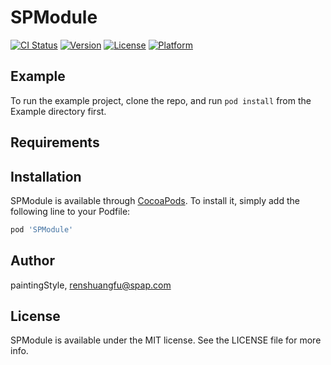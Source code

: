 # SPModule

[![CI Status](https://img.shields.io/travis/paintingStyle/SPModule.svg?style=flat)](https://travis-ci.org/paintingStyle/SPModule)
[![Version](https://img.shields.io/cocoapods/v/SPModule.svg?style=flat)](https://cocoapods.org/pods/SPModule)
[![License](https://img.shields.io/cocoapods/l/SPModule.svg?style=flat)](https://cocoapods.org/pods/SPModule)
[![Platform](https://img.shields.io/cocoapods/p/SPModule.svg?style=flat)](https://cocoapods.org/pods/SPModule)

## Example

To run the example project, clone the repo, and run `pod install` from the Example directory first.

## Requirements

## Installation

SPModule is available through [CocoaPods](https://cocoapods.org). To install
it, simply add the following line to your Podfile:

```ruby
pod 'SPModule'
```

## Author

paintingStyle, renshuangfu@spap.com

## License

SPModule is available under the MIT license. See the LICENSE file for more info.
